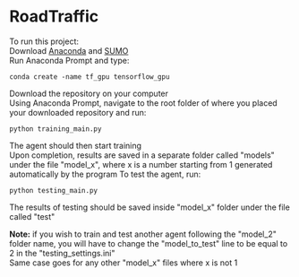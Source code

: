 # RoadTraffic

To run this project:  
Download [Anaconda](https://www.anaconda.com/products/individual) and [SUMO](https://sumo.dlr.de/docs/Downloads.php)  
Run Anaconda Prompt and type:  
```
conda create -name tf_gpu tensorflow_gpu
```
Download the repository on your computer  
Using Anaconda Prompt, navigate to the root folder of where you placed your downloaded repository and run:  
```
python training_main.py
```
The agent should then start training  
Upon completion, results are saved in a separate folder called "models" under the file "model_x", where x is a number starting from 1 generated automatically by the program
To test the agent, run:
```
python testing_main.py
```
The results of testing should be saved inside "model_x" folder under the file called "test"  

**Note:** if you wish to train and test another agent following the "model_2" folder name, you will have to change the "model_to_test" line to be equal to 2 in the "testing_settings.ini"  
Same case goes for any other "model_x" files where x is not 1
